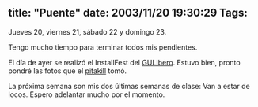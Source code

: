 title: "Puente"
date: 2003/11/20 19:30:29
Tags: 
---
<p>Jueves 20, viernes 21, sábado 22 y domingo 23.</p>

<p>Tengo mucho tiempo para terminar todos mis pendientes.</p>

<p>El día de ayer se realizó el InstallFest del <a href="http://web.archive.org/web/20031125134728/http://www.iec.uia.mx/">GULIbero</a>. Estuvo bien, pronto pondré las fotos que el <a href="http://web.archive.org/web/20031125134728/http://polo.lavozdelsillon.net/">pitakill</a> tomó.</p>

<p>La próxima semana son mis dos últimas semanas de clase: Van a estar de locos. Espero adelantar mucho por el momento.</p>
